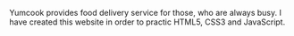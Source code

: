 Yumcook provides food delivery service for those, who are always busy. I have created this website in order to practic HTML5, CSS3 and JavaScript.
